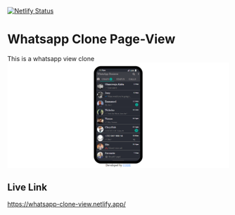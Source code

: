 [![Netlify Status](https://api.netlify.com/api/v1/badges/401bbadd-7313-488e-bc22-cf4e8cf88b04/deploy-status)](https://app.netlify.com/sites/whatsapp-clone-view/deploys)
# Whatsapp Clone Page-View
This is a whatsapp view clone
![screenshot](./images/Screenshot.png)

## Live Link
https://whatsapp-clone-view.netlify.app/
